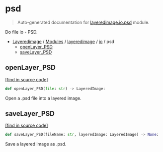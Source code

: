 # psd

> Auto-generated documentation for [layeredimage.io.psd](../../../layeredimage/io/psd.py) module.

Do file io - PSD.

- [Layeredimage](../../README.md#layeredimage-index) / [Modules](../../README.md#layeredimage-modules) / [layeredimage](../index.md#layeredimage) / [io](index.md#io) / psd
    - [openLayer_PSD](#openlayer_psd)
    - [saveLayer_PSD](#savelayer_psd)

## openLayer_PSD

[[find in source code]](../../../layeredimage/io/psd.py#L16)

```python
def openLayer_PSD(file: str) -> LayeredImage:
```

Open a .psd file into a layered image.

## saveLayer_PSD

[[find in source code]](../../../layeredimage/io/psd.py#L72)

```python
def saveLayer_PSD(fileName: str, layeredImage: LayeredImage) -> None:
```

Save a layered image as .psd.
